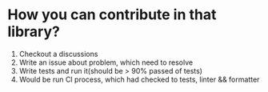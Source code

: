 # How you can contribute in that library?

1. Checkout a discussions
2. Write an issue about problem, which need to resolve
3. Write tests and run it(should be > 90% passed of tests)
4. Would be run CI process, which had checked to tests, linter && formatter
